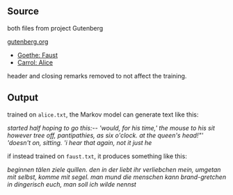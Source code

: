 ## Source

both files from project Gutenberg

[gutenberg.org](http://www.gutenberg.org)

* [Goethe: Faust](http://www.gutenberg.org/cache/epub/2229/pg2229.txt)
* [Carrol: Alice](http://www.gutenberg.org/cache/epub/35688/pg35688.txt)

header and closing remarks removed to not affect the training.

## Output

trained on `alice.txt`, the Markov model can generate text like this:

_started half hoping to go this:-- 'would, for his time,' the mouse to his sit however tree off, pantipathies, as six o'clock. at the queen's head!"' 'doesn't on, sitting. 'i hear that again, not it just he_

if instead trained on `faust.txt`, it produces something like this:

_beginnen tälen ziele quillen. den in der liebt ihr verliebchen mein, umgetan mit selbst, komme mit segel. man mund die menschen kann brand-gretchen in dingerisch euch, man soll ich wilde nennst_

